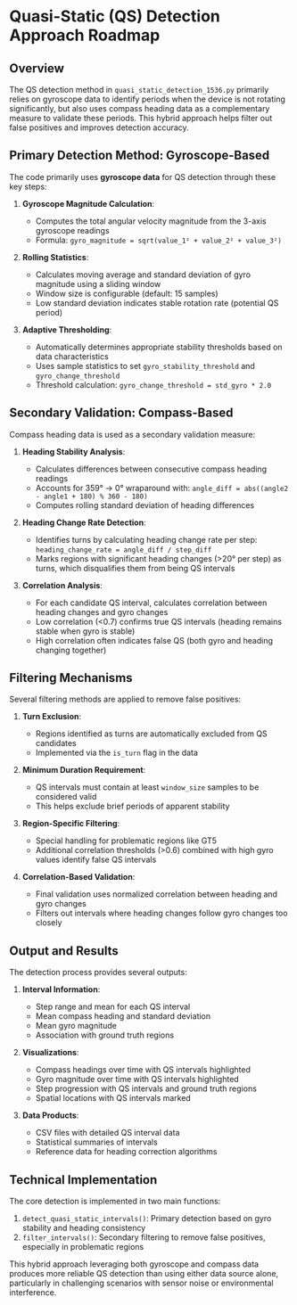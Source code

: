 # Quasi-Static (QS) Detection Approach Roadmap

## Overview

The QS detection method in `quasi_static_detection_1536.py` primarily relies on gyroscope data to identify periods when the device is not rotating significantly, but also uses compass heading data as a complementary measure to validate these periods. This hybrid approach helps filter out false positives and improves detection accuracy.

## Primary Detection Method: Gyroscope-Based

The code primarily uses **gyroscope data** for QS detection through these key steps:

1. **Gyroscope Magnitude Calculation**:
   - Computes the total angular velocity magnitude from the 3-axis gyroscope readings
   - Formula: `gyro_magnitude = sqrt(value_1² + value_2² + value_3²)`

2. **Rolling Statistics**:
   - Calculates moving average and standard deviation of gyro magnitude using a sliding window
   - Window size is configurable (default: 15 samples)
   - Low standard deviation indicates stable rotation rate (potential QS period)

3. **Adaptive Thresholding**:
   - Automatically determines appropriate stability thresholds based on data characteristics
   - Uses sample statistics to set `gyro_stability_threshold` and `gyro_change_threshold`
   - Threshold calculation: `gyro_change_threshold = std_gyro * 2.0`

## Secondary Validation: Compass-Based

Compass heading data is used as a secondary validation measure:

1. **Heading Stability Analysis**:
   - Calculates differences between consecutive compass heading readings
   - Accounts for 359° → 0° wraparound with: `angle_diff = abs((angle2 - angle1 + 180) % 360 - 180)`
   - Computes rolling standard deviation of heading differences

2. **Heading Change Rate Detection**:
   - Identifies turns by calculating heading change rate per step: `heading_change_rate = angle_diff / step_diff`
   - Marks regions with significant heading changes (>20° per step) as turns, which disqualifies them from being QS intervals

3. **Correlation Analysis**:
   - For each candidate QS interval, calculates correlation between heading changes and gyro changes
   - Low correlation (<0.7) confirms true QS intervals (heading remains stable when gyro is stable)
   - High correlation often indicates false QS (both gyro and heading changing together)

## Filtering Mechanisms

Several filtering methods are applied to remove false positives:

1. **Turn Exclusion**:
   - Regions identified as turns are automatically excluded from QS candidates
   - Implemented via the `is_turn` flag in the data

2. **Minimum Duration Requirement**:
   - QS intervals must contain at least `window_size` samples to be considered valid
   - This helps exclude brief periods of apparent stability

3. **Region-Specific Filtering**:
   - Special handling for problematic regions like GT5
   - Additional correlation thresholds (>0.6) combined with high gyro values identify false QS intervals

4. **Correlation-Based Validation**:
   - Final validation uses normalized correlation between heading and gyro changes
   - Filters out intervals where heading changes follow gyro changes too closely

## Output and Results

The detection process provides several outputs:

1. **Interval Information**:
   - Step range and mean for each QS interval
   - Mean compass heading and standard deviation
   - Mean gyro magnitude
   - Association with ground truth regions

2. **Visualizations**:
   - Compass headings over time with QS intervals highlighted
   - Gyro magnitude over time with QS intervals highlighted
   - Step progression with QS intervals and ground truth regions
   - Spatial locations with QS intervals marked

3. **Data Products**:
   - CSV files with detailed QS interval data
   - Statistical summaries of intervals
   - Reference data for heading correction algorithms

## Technical Implementation

The core detection is implemented in two main functions:

1. `detect_quasi_static_intervals()`: Primary detection based on gyro stability and heading consistency
2. `filter_intervals()`: Secondary filtering to remove false positives, especially in problematic regions

This hybrid approach leveraging both gyroscope and compass data produces more reliable QS detection than using either data source alone, particularly in challenging scenarios with sensor noise or environmental interference. 